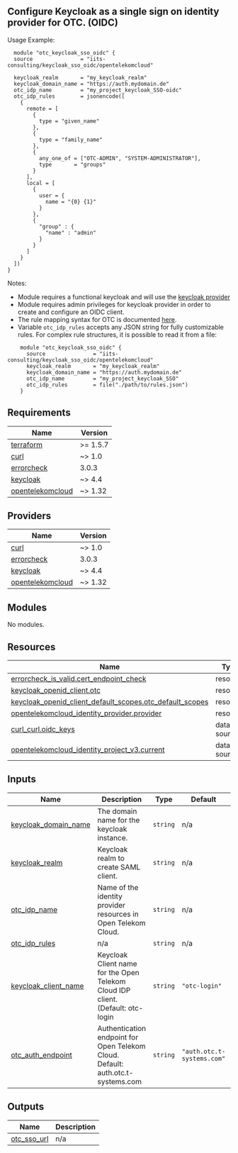 ## Configure Keycloak as a single sign on identity provider for OTC. (OIDC)

Usage Example:

```hcl
  module "otc_keycloak_sso_oidc" {
  source               = "iits-consulting/keycloak_sso_oidc/opentelekomcloud"

  keycloak_realm       = "my_keycloak_realm"
  keycloak_domain_name = "https://auth.mydomain.de"
  otc_idp_name         = "my_project_keycloak_SSO-oidc"
  otc_idp_rules        = jsonencode([
    {
      remote = [
        {
          type = "given_name"
        },
        {
          type = "family_name"
        },
        {
          any_one_of = ["OTC-ADMIN", "SYSTEM-ADMINISTRATOR"],
          type       = "groups"
        }
      ],
      local = [
        {
          user = {
            name = "{0} {1}"
          }
        },
        {
          "group" : {
            "name" : "admin"
          }
        }
      ]
    }
  ])
}
```

Notes:

- Module requires a functional keycloak and will use the [keycloak provider](https://registry.terraform.io/providers/mrparkers/keycloak/latest/docs)
- Module requires admin privileges for keycloak provider in order to create and configure an OIDC client.
- The rule mapping syntax for OTC is documented [here](https://docs.otc.t-systems.com/en-us/usermanual/iam/en-us_topic_0079620340.html).
- Variable `otc_idp_rules` accepts any JSON string for fully customizable rules. For complex rule structures, it is possible to read it from a file:

```hcl
    module "otc_keycloak_sso_oidc" {
      source               = "iits-consulting/keycloak_sso_oidc/opentelekomcloud"
      keycloak_realm       = "my_keycloak_realm"
      keycloak_domain_name = "https://auth.mydomain.de"
      otc_idp_name         = "my_project_keycloak_SSO"
      otc_idp_rules        = file("./path/to/rules.json")
    }
```

<!-- BEGIN_TF_DOCS -->
## Requirements

| Name | Version |
|------|---------|
| <a name="requirement_terraform"></a> [terraform](#requirement\_terraform) | >= 1.5.7 |
| <a name="requirement_curl"></a> [curl](#requirement\_curl) | ~> 1.0 |
| <a name="requirement_errorcheck"></a> [errorcheck](#requirement\_errorcheck) | 3.0.3 |
| <a name="requirement_keycloak"></a> [keycloak](#requirement\_keycloak) | ~> 4.4 |
| <a name="requirement_opentelekomcloud"></a> [opentelekomcloud](#requirement\_opentelekomcloud) | ~> 1.32 |

## Providers

| Name | Version |
|------|---------|
| <a name="provider_curl"></a> [curl](#provider\_curl) | ~> 1.0 |
| <a name="provider_errorcheck"></a> [errorcheck](#provider\_errorcheck) | 3.0.3 |
| <a name="provider_keycloak"></a> [keycloak](#provider\_keycloak) | ~> 4.4 |
| <a name="provider_opentelekomcloud"></a> [opentelekomcloud](#provider\_opentelekomcloud) | ~> 1.32 |

## Modules

No modules.

## Resources

| Name | Type |
|------|------|
| [errorcheck_is_valid.cert_endpoint_check](https://registry.terraform.io/providers/iits-consulting/errorcheck/3.0.3/docs/resources/is_valid) | resource |
| [keycloak_openid_client.otc](https://registry.terraform.io/providers/mrparkers/keycloak/latest/docs/resources/openid_client) | resource |
| [keycloak_openid_client_default_scopes.otc_default_scopes](https://registry.terraform.io/providers/mrparkers/keycloak/latest/docs/resources/openid_client_default_scopes) | resource |
| [opentelekomcloud_identity_provider.provider](https://registry.terraform.io/providers/opentelekomcloud/opentelekomcloud/latest/docs/resources/identity_provider) | resource |
| [curl_curl.oidc_keys](https://registry.terraform.io/providers/anschoewe/curl/latest/docs/data-sources/curl) | data source |
| [opentelekomcloud_identity_project_v3.current](https://registry.terraform.io/providers/opentelekomcloud/opentelekomcloud/latest/docs/data-sources/identity_project_v3) | data source |

## Inputs

| Name | Description | Type | Default | Required |
|------|-------------|------|---------|:--------:|
| <a name="input_keycloak_domain_name"></a> [keycloak\_domain\_name](#input\_keycloak\_domain\_name) | The domain name for the keycloak instance. | `string` | n/a | yes |
| <a name="input_keycloak_realm"></a> [keycloak\_realm](#input\_keycloak\_realm) | Keycloak realm to create SAML client. | `string` | n/a | yes |
| <a name="input_otc_idp_name"></a> [otc\_idp\_name](#input\_otc\_idp\_name) | Name of the identity provider resources in Open Telekom Cloud. | `string` | n/a | yes |
| <a name="input_otc_idp_rules"></a> [otc\_idp\_rules](#input\_otc\_idp\_rules) | n/a | `string` | n/a | yes |
| <a name="input_keycloak_client_name"></a> [keycloak\_client\_name](#input\_keycloak\_client\_name) | Keycloak Client name for the Open Telekom Cloud IDP client. (Default: otc-login | `string` | `"otc-login"` | no |
| <a name="input_otc_auth_endpoint"></a> [otc\_auth\_endpoint](#input\_otc\_auth\_endpoint) | Authentication endpoint for Open Telekom Cloud. Default: auth.otc.t-systems.com | `string` | `"auth.otc.t-systems.com"` | no |

## Outputs

| Name | Description |
|------|-------------|
| <a name="output_otc_sso_url"></a> [otc\_sso\_url](#output\_otc\_sso\_url) | n/a |
<!-- END_TF_DOCS -->
